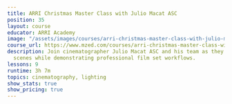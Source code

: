 ```yaml
---
title: ARRI Christmas Master Class with Julio Macat ASC
position: 35
layout: course
educator: ARRI Academy
image: "/assets/images/courses/arri-christmas-master-class-with-julio-macat-asc.jpg"
course_url: https://www.mzed.com/courses/arri-christmas-master-class-with-julio-macat-asc
description: Join cinematographer Julio Macat ASC and his team as they create holiday
  scenes while demonstrating professional film set workflows.
lessons: 9
runtime: 3h 7m
topics: cinematography, lighting
show_stats: true
show_pricing: true
---
```


